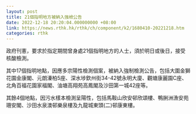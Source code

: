 ```yaml
---
layout: post
title: 21個指明地方被納入強檢公告
date: 2022-12-18 20:20:04.000000000 +08:00
link: https://news.rthk.hk/rthk/ch/component/k2/1680410-20221218.htm
categories: rthk
---
```


政府刊憲，要求於指定期間曾身處21個指明地方的人士，須於明日或後日，接受核酸檢測。

其中17個指明地點，因應多宗陽性檢測個案，被納入強制檢測公告，包括大圍金獅花園金康閣、元朗溱柏5座、深水埗欽州街34-42號永明大廈、觀塘康麗園C座、北角百福花園家福閣、油塘高翔苑高鳳閣及沙田第一城42座等。

其餘4個地點，因污水樣本檢測呈陽性，包括馬鞍山欣安邨欣頌樓、鴨脷洲漁安苑珊安閣、沙田水泉澳邨樂泉樓及九龍城東頭(二)邨康東樓。

